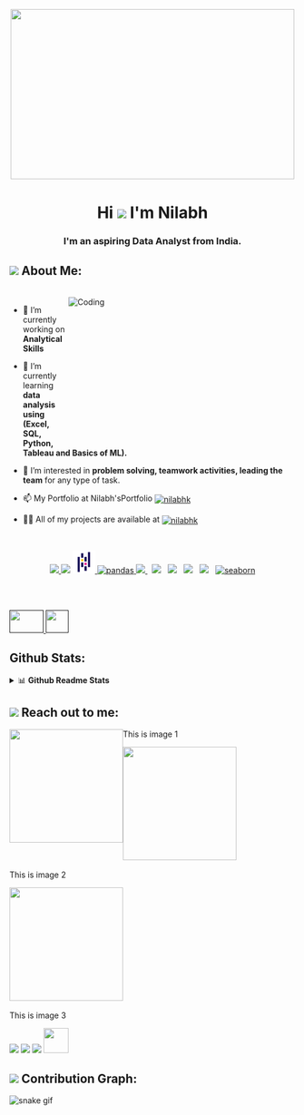
<!---
Nilabhk/Nilabhk is a ✨ special ✨ repository because its `README.md` (this file) appears on your GitHub profile.
You can click the Preview link to take a look at your changes.
--->
<!-- MASTER PIC -->

<p align="center"> <a target="_blank" rel="noopener noreferrer" href="#"><img width="500" height="300" src="https://static.wixstatic.com/media/2be1ce_864567900845418ebfd61e297637464d~mv2.gif" height="175px"/></a>

<!-- INTRODUCTION -->
    
<h1 align="center">Hi <img src="https://raw.githubusercontent.com/MartinHeinz/MartinHeinz/master/wave.gif" width="80"> I'm Nilabh </h1>
<h3 align="center">I'm an aspiring Data Analyst from India.</h3>


<!-- INSERTING GIF ON RIGHT HAND SIDE AFTER ABOUT  -->

<h2 dir="auto"><img src="https://camo.githubusercontent.com/63371d36886ee658f5a97401f393e1ab1684b2fd3de674b8f5efc7d410b2a3d0/68747470733a2f2f6d656469612e67697068792e636f6d2f6d656469612f57556c706c634d704f43456d5447427442572f67697068792e676966" width="40" data-animated-image="" ></a> <strong>About Me:</strong></h2>
<br>

<!-- ABOUT ME -->

<img align="right" alt="Coding" width="400" height="260" src="https://miro.medium.com/max/2400/2*FMIQlirVkoZ0_w72krYr-w.jpeg">

- 🔭 I’m currently working on **Analytical Skills**

- 🌱 I’m currently learning **data analysis using
 (Excel, SQL, Python, Tableau and Basics of ML).**

- 👀 I’m interested in **problem solving, teamwork activities, leading the team** for any type of task.

- 📫 My Portfolio at  Nilabh'sPortfolio <a href="https://nilabh.dev.voyage"><img align="center" src="https://dev.voyage/og-image.png" alt="nilabhk" height="30" width="40" style="max-width: 100%;"></a>

- 👨‍💻 All of my projects are available at <a href="https://github.com/nilabhk?tab=repositories"><img align="center" src="https://raw.githubusercontent.com/rahuldkjain/github-profile-readme-generator/master/src/images/icons/Social/github.svg" alt="nilabhk" height="30" width="40" style="max-width: 100%;"></a>


<br>


<!--Code For Inserting Icon Of Languages and Tools-->

<p align="center">  
    <a href="https://www.python.org" target="_blank"> <img src="https://img.icons8.com/color/48/000000/python.png"/> </a> 
    <a href="https://www.tableau.com/" target="_blank"> <img src="https://img.icons8.com/color/48/000000/tableau-software.png"/></a> 
    <a href="https://pandas.pydata.org/" target="_blank" rel="noreferrer"> <img src="https://raw.githubusercontent.com/devicons/devicon/2ae2a900d2f041da66e950e4d48052658d850630/icons/pandas/pandas-original.svg" alt="pandas" width="40" height="40"/> </a> 
      <a href="https://numpy.org" target="_blank" rel="noreferrer"> <img src="https://numpy.org/images/logo.svg" alt="pandas" width="40" height="40"/> </a> 
    <a style="padding-right:8px;" href="https://www.microsoft.com/en-in/microsoft-365/excel" target="_blank"><img src="https://img.icons8.com/fluency/48/000000/microsoft-excel-2019.png"/> </a>
    <a style="padding-right:8px;" href="https://www.microsoft.com/en-us/microsoft-365/powerpoint" target="_blank"> <img src="https://img.icons8.com/color/48/000000/microsoft-powerpoint-2019--v1.png"/></a>
    <a style="padding-right:8px;" href="https://www.microsoft.com/en-us/microsoft-365/word" target="_blank"> <img src="https://img.icons8.com/ios-filled/50/000000/ms-word.png"/></a>
    <a style="padding-right:8px;" href="https://www.google.com/sheets/about/" target="_blank"> <img src="https://img.icons8.com/color/48/000000/google-sheets.png"/></a>
    <a style="padding-right:8px;" href="https://www.microsoft.com/en-in/sql-server/sql-server-downloads" target="_blank"> <img src="https://img.icons8.com/color/48/000000/microsoft-sql-server.png"/></a>
    <a href="https://seaborn.pydata.org/" target="_blank" rel="noreferrer"> <img src="https://seaborn.pydata.org/_images/logo-mark-lightbg.svg" alt="seaborn" width="40" height="40"/> </a>

</p>
<br>
<br>
<!-- GITHUB STAT CODE -->
<p align="left"> 
    <a href=" " target="_blank"> <img src="https://camo.githubusercontent.com/6324b8a2d7c4e78c6271e5bdb479001f501fe1108cdd4a0563d5b08758feb0c4/68747470733a2f2f6d656469612e67697068792e636f6d2f6d656469612f5a434e36463346416b7773794f47553252532f67697068792e676966" width="60" height="40"/> </a> 
    <a href=" " target="_blank"> <img src= "https://i.gifer.com/origin/4f/4f2a967f89facb7eba40d12db6c459cf_w200.webp" width="40" height="40"/> </a>
</p>
<h2><strong>Github Stats:</strong></h2>
<!-- 1st DROP DOWN -->

<details>
  <summary><g-emoji class="g-emoji" alias="bar_chart" fallback-src="https://github.githubassets.com/images/icons/emoji/unicode/1f4ca.png">📊</g-emoji> <b>Github Readme Stats</b></summary>
 <br>
 <p align="center" dir="auto"><img width="430" align="center" src="https://github-readme-stats.vercel.app/api?username=nilabhk&show_icons=true&count_private=true&theme=react&hide_border=true&bg_color=0D1117" alt="nilabhk" >
 <img align="center" src="https://github-readme-stats.vercel.app/api/top-langs?username=nilabhk&langs_count=8&count_private=true&layout=compact&theme=react&hide_border=true&bg_color=0D1117" alt="nilabhk" /></p>
  <b>Note:</b> Top languages is only a metric of the languages my public code consists of and doesn't reflect experience or skill level.
</details>


<!--CONNECT WITH ME CODE  -->

<h2 dir="auto"><img src="https://camo.githubusercontent.com/ec0df7b334d15078e980be8f26f35f1bd6f004eaa4a121db42fed361360c1817/68747470733a2f2f6d656469612e67697068792e636f6d2f6d656469612f4c6e516a7057614f4e386e68723231764e572f67697068792e676966" width="40" data-animated-image="" src="https://camo.githubusercontent.com/ec0df7b334d15078e980be8f26f35f1bd6f004eaa4a121db42fed361360c1817/68747470733a2f2f6d656469612e67697068792e636f6d2f6d656469612f4c6e516a7057614f4e386e68723231764e572f67697068792e676966" width="40" data-animated-image="" </a> <strong>Reach out to me:</strong> </h2>

<div class="image123">
    <img src="/images/tv.gif" height="200" width="200" style="float:left">
    <p>This is image 1</p>
    <img class="middle-img" src="/images/tv.gif"/ height="200" width="200">
    <p>This is image 2</p>
    <img src="/images/tv.gif"/ height="200" width="200">
    <p>This is image 3</p>
</div>

<!-- CONNECT WITH ME ICONS CODE -->
<p align="left">
<a href = "https://www.linkedin.com/in/nilabhk/" ><img src="https://img.icons8.com/fluent/48/000000/linkedin.png" /></a>
<a href = "https://github.com/nilabhk" ><img src="https://img.icons8.com/windows/48/000000/github.png" /></a>
<a href="mailto:nilabhk5@gmail.com" ><img src="https://img.icons8.com/color/48/000000/gmail-new.png" /></a>
<a href="https://www.hackerrank.com/nilabhk5" ><img src="https://upload.wikimedia.org/wikipedia/commons/4/40/HackerRank_Icon-1000px.png" width="44" height="44" /></a>
</p>

<h2 dir="auto"><img src="https://img.icons8.com/external-flaticons-lineal-color-flat-icons/64/000000/external-contribution-achievements-flaticons-lineal-color-flat-icons.png" width="40" data-animated-image="" </a> <strong>Contribution Graph:</strong> </h2>

![snake gif](https://github.com/samar4saeedkhan/samar4saeedkhan/blob/output/github-contribution-grid-snake.gif)
